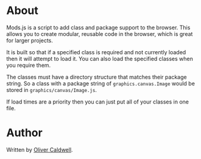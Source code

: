 # About

Mods.js is a script to add class and package support to the browser. This allows you to create modular, reusable code in the browser, which is great for larger projects.

It is built so that if a specified class is required and not currently loaded then it will attempt to load it. You can also load the specified classes when you require them.

The classes must have a directory structure that matches their package string. So a class with a package string of `graphics.canvas.Image` would be stored in `graphics/canvas/Image.js`.

If load times are a priority then you can just put all of your classes in one file.

# Author

Written by [Oliver Caldwell](http://olivercaldwell.co.uk/).